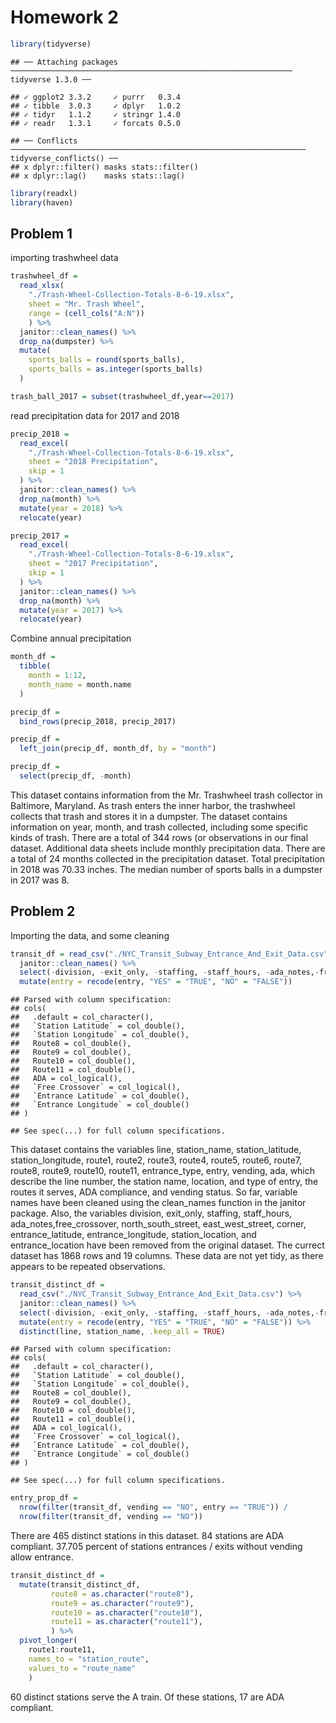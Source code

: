 Homework 2
================

``` r
library(tidyverse)
```

    ## ── Attaching packages ─────────────────────────────────────────────────────────────── tidyverse 1.3.0 ──

    ## ✓ ggplot2 3.3.2     ✓ purrr   0.3.4
    ## ✓ tibble  3.0.3     ✓ dplyr   1.0.2
    ## ✓ tidyr   1.1.2     ✓ stringr 1.4.0
    ## ✓ readr   1.3.1     ✓ forcats 0.5.0

    ## ── Conflicts ────────────────────────────────────────────────────────────────── tidyverse_conflicts() ──
    ## x dplyr::filter() masks stats::filter()
    ## x dplyr::lag()    masks stats::lag()

``` r
library(readxl)
library(haven)
```

## Problem 1

importing trashwheel data

``` r
trashwheel_df = 
  read_xlsx(
    "./Trash-Wheel-Collection-Totals-8-6-19.xlsx",
    sheet = "Mr. Trash Wheel",
    range = (cell_cols("A:N"))
    ) %>% 
  janitor::clean_names() %>% 
  drop_na(dumpster) %>% 
  mutate(
    sports_balls = round(sports_balls),
    sports_balls = as.integer(sports_balls)
  )

trash_ball_2017 = subset(trashwheel_df,year==2017)
```

read precipitation data for 2017 and 2018

``` r
precip_2018 = 
  read_excel(
    "./Trash-Wheel-Collection-Totals-8-6-19.xlsx",
    sheet = "2018 Precipitation",
    skip = 1
  ) %>% 
  janitor::clean_names() %>% 
  drop_na(month) %>% 
  mutate(year = 2018) %>% 
  relocate(year)

precip_2017 = 
  read_excel(
    "./Trash-Wheel-Collection-Totals-8-6-19.xlsx",
    sheet = "2017 Precipitation",
    skip = 1
  ) %>% 
  janitor::clean_names() %>% 
  drop_na(month) %>% 
  mutate(year = 2017) %>% 
  relocate(year)
```

Combine annual precipitation

``` r
month_df = 
  tibble(
    month = 1:12,
    month_name = month.name
  )

precip_df = 
  bind_rows(precip_2018, precip_2017)

precip_df = 
  left_join(precip_df, month_df, by = "month")

precip_df = 
  select(precip_df, -month)
```

This dataset contains information from the Mr. Trashwheel trash
collector in Baltimore, Maryland. As trash enters the inner harbor, the
trashwheel collects that trash and stores it in a dumpster. The dataset
contains information on year, month, and trash collected, including some
specific kinds of trash. There are a total of 344 rows (or observations
in our final dataset. Additional data sheets include monthly
precipitation data. There are a total of 24 months collected in the
precipitation dataset. Total precipitation in 2018 was 70.33 inches. The
median number of sports balls in a dumpster in 2017 was 8.

## Problem 2

Importing the data, and some cleaning

``` r
transit_df = read_csv("./NYC_Transit_Subway_Entrance_And_Exit_Data.csv") %>% 
  janitor::clean_names() %>% 
  select(-division, -exit_only, -staffing, -staff_hours, -ada_notes,-free_crossover, -north_south_street, -east_west_street, -corner, -entrance_latitude, -entrance_longitude, -station_location, -entrance_location) %>% 
  mutate(entry = recode(entry, "YES" = "TRUE", "NO" = "FALSE"))
```

    ## Parsed with column specification:
    ## cols(
    ##   .default = col_character(),
    ##   `Station Latitude` = col_double(),
    ##   `Station Longitude` = col_double(),
    ##   Route8 = col_double(),
    ##   Route9 = col_double(),
    ##   Route10 = col_double(),
    ##   Route11 = col_double(),
    ##   ADA = col_logical(),
    ##   `Free Crossover` = col_logical(),
    ##   `Entrance Latitude` = col_double(),
    ##   `Entrance Longitude` = col_double()
    ## )

    ## See spec(...) for full column specifications.

This dataset contains the variables line, station\_name,
station\_latitude, station\_longitude, route1, route2, route3, route4,
route5, route6, route7, route8, route9, route10, route11,
entrance\_type, entry, vending, ada, which describe the line number, the
station name, location, and type of entry, the routes it serves, ADA
compliance, and vending status. So far, variable names have been cleaned
using the clean\_names function in the janitor package. Also, the
variables division, exit\_only, staffing, staff\_hours,
ada\_notes,free\_crossover, north\_south\_street, east\_west\_street,
corner, entrance\_latitude, entrance\_longitude, station\_location, and
entrance\_location have been removed from the original dataset. The
currect dataset has 1868 rows and 19 columns. These data are not yet
tidy, as there appears to be repeated observations.

``` r
transit_distinct_df =
  read_csv("./NYC_Transit_Subway_Entrance_And_Exit_Data.csv") %>% 
  janitor::clean_names() %>% 
  select(-division, -exit_only, -staffing, -staff_hours, -ada_notes,-free_crossover, -north_south_street, -east_west_street, -corner, -entrance_latitude, -entrance_longitude, -station_location, -entrance_location) %>% 
  mutate(entry = recode(entry, "YES" = "TRUE", "NO" = "FALSE")) %>% 
  distinct(line, station_name, .keep_all = TRUE) 
```

    ## Parsed with column specification:
    ## cols(
    ##   .default = col_character(),
    ##   `Station Latitude` = col_double(),
    ##   `Station Longitude` = col_double(),
    ##   Route8 = col_double(),
    ##   Route9 = col_double(),
    ##   Route10 = col_double(),
    ##   Route11 = col_double(),
    ##   ADA = col_logical(),
    ##   `Free Crossover` = col_logical(),
    ##   `Entrance Latitude` = col_double(),
    ##   `Entrance Longitude` = col_double()
    ## )

    ## See spec(...) for full column specifications.

``` r
entry_prop_df = 
  nrow(filter(transit_df, vending == "NO", entry == "TRUE")) /
  nrow(filter(transit_df, vending == "NO"))
```

There are 465 distinct stations in this dataset. 84 stations are ADA
compliant. 37.705 percent of stations entrances / exits without vending
allow entrance.

``` r
transit_distinct_df =
  mutate(transit_distinct_df, 
         route8 = as.character("route8"),
         route9 = as.character("route9"),
         route10 = as.character("route10"),
         route11 = as.character("route11"),
         ) %>% 
  pivot_longer(
    route1:route11,
    names_to = "station_route", 
    values_to = "route_name"
    ) 
```

60 distinct stations serve the A train. Of these stations, 17 are ADA
compliant.
